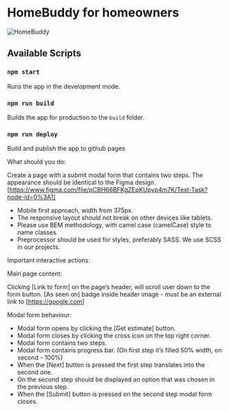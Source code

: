 # HomeBuddy for homeowners

![HomeBuddy](https://www.homebuddy.com/static/shared1/footer_hero.svg)

## Available Scripts

### `npm start`

Runs the app in the development mode.

### `npm run build`

Builds the app for production to the `build` folder.

### `npm run deploy`
Build and publish the app to github pages

What should you do:

Create a page with a submit modal form that contains two steps. The appearance should be identical to the Figma design. [https://www.figma.com/file/pCBH66BFKgZEpKUpyp4m7K/Test-Task?node-id=0%3A1]

- Mobile first approach, width from 375px.
- The responsive layout should not break on other devices like tablets.
- Please use BEM methodology, with camel case (camelCase) style to name classes.
- Preprocessor should be used for styles, preferably SASS. We use SCSS in our projects.

Important interactive actions:

Main page content:

Clicking [Link to form] on the page’s header, will scroll user down to the form button.
[As seen on] badge inside header image - must be an external link to [https://google.com]

Modal form behaviour:

- Modal form opens by clicking the [Get estimate] button.
- Modal form closes by clicking the cross icon on the top right corner.
- Modal form contains two steps.
- Modal form contains progress bar. (On first step it’s filled 50% width, on second - 100%)
- When the [Next] button is pressed the first step translates into the second one.
- On the second step should be displayed an option that was chosen in the previous step.
- When the [Submit] button is pressed on the second step modal form closes.
